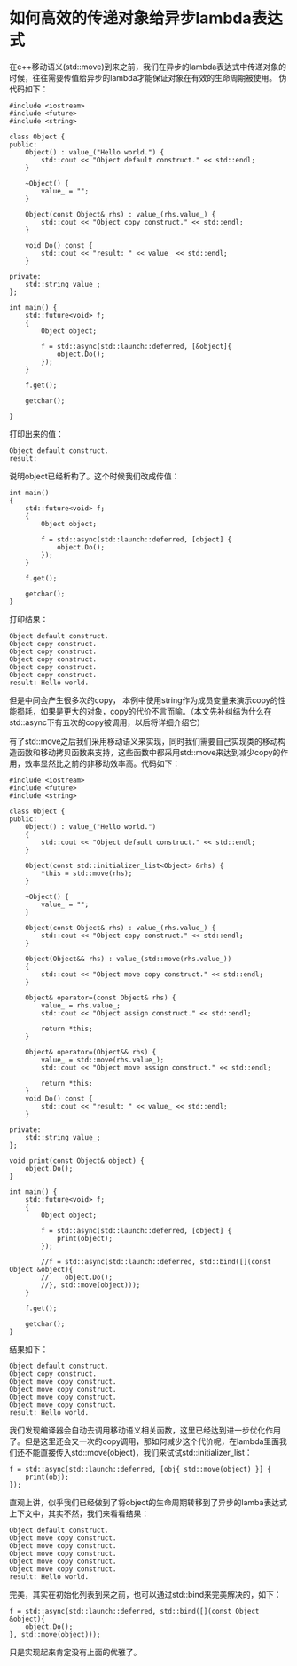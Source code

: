 # 如何高效的传递对象给异步lambda表达式

在c++移动语义(std::move)到来之前，我们在异步的lambda表达式中传递对象的时候，往往需要传值给异步的lambda才能保证对象在有效的生命周期被使用。
伪代码如下：
```
#include <iostream>
#include <future>
#include <string>

class Object {
public:
    Object() : value_("Hello world.") {
        std::cout << "Object default construct." << std::endl;
    }

    ~Object() {
        value_ = "";
    }

    Object(const Object& rhs) : value_(rhs.value_) {
        std::cout << "Object copy construct." << std::endl;
    }

    void Do() const {
        std::cout << "result: " << value_ << std::endl;
    }

private:
    std::string value_;
};

int main() {
    std::future<void> f;
    {
        Object object;

        f = std::async(std::launch::deferred, [&object]{
            object.Do();
        });
    }

    f.get();

    getchar();
    
}
```
打印出来的值：
```
Object default construct.
result:
```
说明object已经析构了。这个时候我们改成传值：

```
int main()
{
    std::future<void> f;
    {
        Object object;

        f = std::async(std::launch::deferred, [object] {
            object.Do();
        });
    }

    f.get();

    getchar();
}
```
打印结果：
```
Object default construct.
Object copy construct.
Object copy construct.
Object copy construct.
Object copy construct.
Object copy construct.
result: Hello world.
```
但是中间会产生很多次的copy， 本例中使用string作为成员变量来演示copy的性能损耗，如果是更大的对象，copy的代价不言而喻。（本文先补纠结为什么在std::async下有五次的copy被调用，以后将详细介绍它）

有了std::move之后我们采用移动语义来实现，同时我们需要自己实现类的移动构造函数和移动拷贝函数来支持，这些函数中都采用std::move来达到减少copy的作用，效率显然比之前的非移动效率高。代码如下：

```
#include <iostream>
#include <future>
#include <string>

class Object {
public:
    Object() : value_("Hello world.")
    {
        std::cout << "Object default construct." << std::endl;
    }

    Object(const std::initializer_list<Object> &rhs) {
        *this = std::move(rhs);
    }

    ~Object() {
        value_ = "";
    }

    Object(const Object& rhs) : value_(rhs.value_) {
        std::cout << "Object copy construct." << std::endl;
    }

    Object(Object&& rhs) : value_(std::move(rhs.value_)) 
    {
        std::cout << "Object move copy construct." << std::endl;
    }

    Object& operator=(const Object& rhs) {
        value_ = rhs.value_;
        std::cout << "Object assign construct." << std::endl;

        return *this;
    }

    Object& operator=(Object&& rhs) {
        value_ = std::move(rhs.value_);
        std::cout << "Object move assign construct." << std::endl;

        return *this;
    }
    void Do() const {
        std::cout << "result: " << value_ << std::endl;
    }

private:
    std::string value_;
};

void print(const Object& object) {
    object.Do();
}

int main() {
    std::future<void> f;
    {
        Object object;

        f = std::async(std::launch::deferred, [object] {
            print(object);
        });

        //f = std::async(std::launch::deferred, std::bind([](const Object &object){
        //    object.Do();
        //}, std::move(object)));
    }

    f.get();

    getchar();
}
```
结果如下：
```
Object default construct.
Object copy construct.
Object move copy construct.
Object move copy construct.
Object move copy construct.
Object move copy construct.
result: Hello world.
```
我们发现编译器会自动去调用移动语义相关函数，这里已经达到进一步优化作用了。但是这里还会又一次的copy调用，那如何减少这个代价呢，在lambda里面我们还不能直接传入std::move(object)，我们来试试std::initializer_list：
```
f = std::async(std::launch::deferred, [obj{ std::move(object) }] {
    print(obj);
});
```
直观上讲，似乎我们已经做到了将object的生命周期转移到了异步的lamba表达式上下文中，其实不然，我们来看看结果：
```
Object default construct.
Object move copy construct.
Object move copy construct.
Object move copy construct.
Object move copy construct.
Object move copy construct.
result: Hello world.
```
完美，其实在初始化列表到来之前，也可以通过std::bind来完美解决的，如下：
```
f = std::async(std::launch::deferred, std::bind([](const Object &object){
    object.Do();
}, std::move(object)));
```
只是实现起来肯定没有上面的优雅了。

